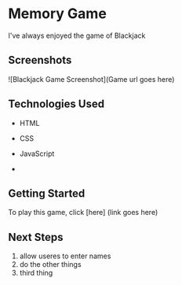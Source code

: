 # Memory Game

I've always enjoyed the game of Blackjack

## Screenshots 

![Blackjack Game Screenshot](Game url goes here)

## Technologies Used

* HTML

* CSS

* JavaScript

* 


## Getting Started

To play this game, click [here] (link goes here)

## Next Steps

1. allow useres to enter names
2. do the other things
3. third thing



